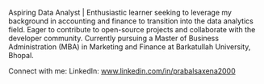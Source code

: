 Aspiring Data Analyst | Enthusiastic learner seeking to leverage my background in accounting and finance to transition into the data analytics field. Eager to contribute to open-source projects and collaborate with the developer community. Currently pursuing a Master of Business Administration (MBA) in Marketing and Finance at Barkatullah University, Bhopal.

Connect with me: LinkedIn: www.linkedin.com/in/prabalsaxena2000 
